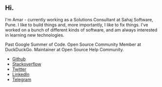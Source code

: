 ## Hi.

I'm Amar - currently working as a Solutions Consultant at Sahaj Software, Pune. I like to build things and, more importantly, I like to fix things. I've worked on a bunch of different kinds of software, and am always interested in learning new technologies.

Past Google Summer of Code. Open Source Community Member at DuckDuckGo. Maintainer at Open Source Help Community.

- [Github](https://github.com/amarlearning)
- [Stackoverflow](https://stackoverflow.com/users/5816974/amar-prakash-pandey)
- [Twitter](https://twitter.com/iamarpandey)
- [LinkedIn](https://in.linkedin.com/in/amarlearning)
- [Telegram](https://t.me/amarlearning)

